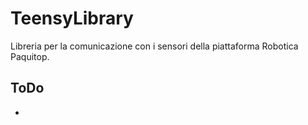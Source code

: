 # TeensyLibrary

Libreria per la comunicazione con i sensori della piattaforma Robotica Paquitop.

## ToDo

 - 
